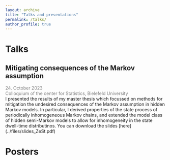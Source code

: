 ```yaml
---
layout: archive
title: "Talks and presentations"
permalink: /talks/
author_profile: true
---
```


# Talks

## Mitigating consequences of the Markov assumption
<span style="color:grey">
24. October 2023<br>
Colloquium of the center for Statistics, Bielefeld University
</span><br>
I presented the results of my master thesis which focussed on methods for mitigation the undesired consequences of the Markov assumption in hidden Markov models. In particular, I derived properties of the state process of periodically inhomogeneous Markov chains, and extended the model class of hidden semi-Markov models to allow for inhomogeneity in the state dwell-time distributinos. You can download the slides [here](../files/slides_ZeSt.pdf)


# Posters


